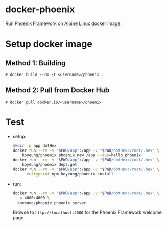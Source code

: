 docker-phoenix
==============

Run [Phoenix Framework](http://www.phoenixframework.org) on [Alpine Linux](http://www.alpinelinux.org) docker image.


Setup docker image
====================

Method 1: Building
------------------

    # docker build --rm -t <username>/phoenix .

Method 2: Pull from Docker Hub
------------------------------

    # docker pull docker.io/<username>/phoenix

Test
====

* setup:

  ```bash
  mkdir -p app dotHex
  docker run --rm -v "$PWD/app":/app -v "$PWD/dotHex:/root/.hex" \
      koyeung/phoenix phoenix.new /app --app=hello_phoenix
  docker run --rm -v "$PWD/app":/app -v "$PWD/dotHex:/root/.hex" \
      koyeung/phoenix deps.get
  docker run --rm -v "$PWD/app":/app -v "$PWD/dotHex:/root/.hex" \
      --entrypoint npm koyeung/phoenix install
  ```

* run:

  ```bash
  docker run --rm -v "$PWD/app":/app -v "$PWD/dotHex:/root/.hex" \
    -p 4000:4000 \
    koyeung/phoenix phoenix.server
  ```

  Browse to `http://localhost:4000` for the Phoenix Framework welcome page
